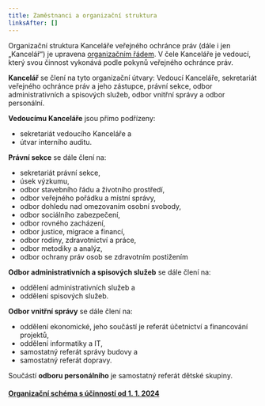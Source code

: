 ```yaml
---
title: Zaměstnanci a organizační struktura
linksAfter: []
---
```

<p>Organizační struktura Kanceláře veřejného ochránce práv (dále i&nbsp;jen &bdquo;Kancelář&ldquo;) je upravena&nbsp;<a href="organizacni_rad_2024.pdf">organizačním řádem</a>. V&nbsp;čele Kanceláře je vedoucí, který svou činnost vykonává podle pokynů veřejného ochránce práv.</p>

<p><strong>Kancelář</strong>&nbsp;se člení na&nbsp;tyto organizační útvary: Vedoucí Kanceláře, sekretariát veřejného ochránce práv a&nbsp;jeho zástupce, právní sekce, odbor administrativních a&nbsp;spisových služeb, odbor vnitřní správy a&nbsp;odbor personální.</p>

<p><strong>Vedoucímu Kanceláře</strong>&nbsp;jsou přímo podřízeny:</p>

<ul>
	<li>sekretariát vedoucího Kanceláře a</li>
	<li>útvar interního auditu.</li>
</ul>

<p><strong>Právní sekce</strong>&nbsp;se dále člení na:</p>

<ul>
	<li>sekretariát právní sekce,</li>
	<li>úsek výzkumu,</li>
	<li>odbor stavebního řádu a&nbsp;životního prostředí,</li>
	<li>odbor veřejného pořádku a&nbsp;místní správy,</li>
	<li>odbor dohledu nad omezovaním osobní svobody,</li>
	<li>odbor sociálního zabezpečení,</li>
	<li>odbor rovného zacházení,</li>
	<li>odbor justice, migrace a&nbsp;financí,</li>
	<li>odbor rodiny, zdravotnictví a&nbsp;práce,</li>
	<li>odbor metodiky a&nbsp;analýz,</li>
	<li>odbor ochrany práv osob se zdravotním postižením</li>
</ul>

<p><strong>Odbor administrativních a&nbsp;spisových služeb</strong>&nbsp;se dále člení na:</p>

<ul>
	<li>oddělení administrativních služeb a</li>
	<li>oddělení spisových služeb.</li>
</ul>

<p><strong>Odbor vnitřní správy</strong>&nbsp;se dále člení na:</p>

<ul>
	<li>oddělení ekonomické, jeho součástí je referát účetnictví a financování projektů,</li>
	<li>oddělení informatiky a&nbsp;IT,</li>
	<li>samostatný referát správy budovy a</li>
	<li>samostatný referát dopravy.</li>
</ul>

<p>Součástí&nbsp;<strong>odboru personálního</strong>&nbsp;je samostatný referát dětské skupiny.</p>

<h4><a href="organizacni_schema_2024.pdf">Organizační schéma s účinností od 1. 1. 2024</a></h4>

